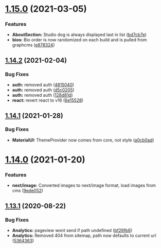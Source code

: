 # [1.15.0](https://github.com/justin-elias/bckstudio-on-zeitnow/compare/v1.14.2...v1.15.0) (2021-03-05)


### Features

* **AboutSection:** Studio dog is always displayed last in list ([bd7cb7e](https://github.com/justin-elias/bckstudio-on-zeitnow/commit/bd7cb7e8c981ae5c5c940863dd0555a38c448995))
* **bios:** Bio order is now randomized on each build and is pulled from graphcms ([e878324](https://github.com/justin-elias/bckstudio-on-zeitnow/commit/e87832495583a38f938fc12f4388a3fcbe007f9b))



## [1.14.2](https://github.com/justin-elias/bckstudio-on-zeitnow/compare/v1.14.1...v1.14.2) (2021-02-04)


### Bug Fixes

* **auth:** removed auth ([4815040](https://github.com/justin-elias/bckstudio-on-zeitnow/commit/4815040cf7c208b8d767454eeb5f4173791f173a))
* **auth:** removed auth ([d5c0205](https://github.com/justin-elias/bckstudio-on-zeitnow/commit/d5c0205ac6351a91e988ff04bca37610d2f0fc96))
* **auth:** removed auth ([128d81d](https://github.com/justin-elias/bckstudio-on-zeitnow/commit/128d81d8d1b24652efe696b8791de730b734de36))
* **react:** revert react to v16 ([6e15528](https://github.com/justin-elias/bckstudio-on-zeitnow/commit/6e155287302fd117a09610c73b103f1831d61043))



## [1.14.1](https://github.com/justin-elias/bckstudio-on-zeitnow/compare/v1.14.0...v1.14.1) (2021-01-28)


### Bug Fixes

* **MaterialUI:** ThemeProvider now comes from core, not style ([a0cb0ad](https://github.com/justin-elias/bckstudio-on-zeitnow/commit/a0cb0ad4a87ac238b030c8c45a6567f123b8ded7))



# [1.14.0](https://github.com/justin-elias/bckstudio-on-zeitnow/compare/v1.13.1...v1.14.0) (2021-01-20)


### Features

* **next/image:** Converted images to next/image format, load images from cms ([9ede052](https://github.com/justin-elias/bckstudio-on-zeitnow/commit/9ede05243804cd8829baecf9f3472d955c9478b0))



## [1.13.1](https://github.com/justin-elias/bckstudio-on-zeitnow/compare/v1.13.0...v1.13.1) (2020-08-22)


### Bug Fixes

* **Analytics:** pageview wont send if path undefined ([bf26fb6](https://github.com/justin-elias/bckstudio-on-zeitnow/commit/bf26fb6f4a21f5a82aac76cb377bc85313691b3a))
* **Analytics:** Removed 404 from sitemap, path now defaults to current url ([5364363](https://github.com/justin-elias/bckstudio-on-zeitnow/commit/536436394c7f2fcc4323ed2260d18622d1f97e80))



